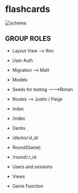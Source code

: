 flashcards
==========

![schema](http://i.imgur.com/3U6xMMu.png)

## GROUP ROLES

- Layout View   --> Ron

- User Auth
 
- Migration     --> Matt
- Models
- Seeds for testing   --->Rohan

- Routes        --> Justin / Paige
 - Index
  - /index
 - Decks
  - /decks/:d_id 
 - Round(Game)
  - /round/:r_id 


- Users and sessions

- Views

- Game Function
